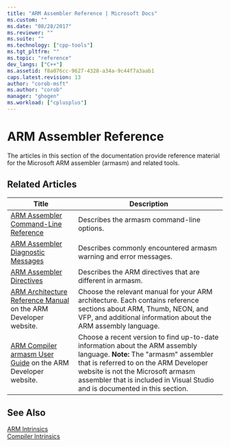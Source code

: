 ```yaml
---
title: "ARM Assembler Reference | Microsoft Docs"
ms.custom: ""
ms.date: "08/28/2017"
ms.reviewer: ""
ms.suite: ""
ms.technology: ["cpp-tools"]
ms.tgt_pltfrm: ""
ms.topic: "reference"
dev_langs: ["C++"]
ms.assetid: f8a076cc-9627-4328-a34a-9c44f7a3aab1
caps.latest.revision: 13
author: "corob-msft"
ms.author: "corob"
manager: "ghogen"
ms.workload: ["cplusplus"]
---
```

# ARM Assembler Reference

The articles in this section of the documentation provide reference material for the Microsoft ARM assembler (armasm) and related tools.  
  
## Related Articles  
  
|Title|Description|  
|-----------|-----------------|  
|[ARM Assembler Command-Line Reference](../../assembler/arm/arm-assembler-command-line-reference.md)|Describes the armasm command-line options.|  
|[ARM Assembler Diagnostic Messages](../../assembler/arm/arm-assembler-diagnostic-messages.md)|Describes commonly encountered armasm warning and error messages.|  
|[ARM Assembler Directives](../../assembler/arm/arm-assembler-directives.md)|Describes the ARM directives that are different in armasm.|  
|[ARM Architecture Reference Manual](https://developer.arm.com/search#q=ARM%20Architecture%20Reference%20Manual) on the ARM Developer website.|Choose the relevant manual for your ARM architecture. Each contains reference sections about ARM, Thumb, NEON, and VFP, and additional information about the ARM assembly language.|  
|[ARM Compiler armasm User Guide](https://developer.arm.com/search#q=ARM%20Compiler%20armasm%20User%20Guide) on the ARM Developer website.|Choose a recent version to find up-to-date information about the ARM assembly language. **Note:**  The "armasm" assembler that is referred to on the ARM Developer website is not the Microsoft armasm assembler that is included in Visual Studio and is documented in this section.|  
  
## See Also  

 [ARM Intrinsics](../../intrinsics/arm-intrinsics.md)   
 [Compiler Intrinsics](../../intrinsics/compiler-intrinsics.md)
